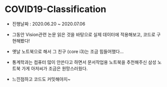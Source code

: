 # COVID19-Classification

- 진행날짜 : 2020.06.20 ~ 2020.07.06


- 그동안 Vision관련 논문 읽은 것을 바탕으로 실제 데이터에 적용해보고, 코드로 구현해봤다!
- 옛날 노트북으로 해서 그 친구 (core i3)는 조금 힘들어했다...
- 통계학과는 컴퓨터 많이 안쓴다고 하면서 문서작업용 노트북을 추천해주신 삼성 노트북 가게 아저씨가 조금은 원망스러웠다.


- 느낀점하고 코드도 커밋해야지~
